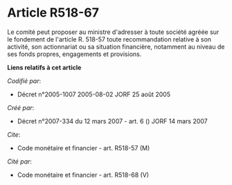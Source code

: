# Article R518-67

Le comité peut proposer au ministre d'adresser à toute société agréée sur le fondement de l'article R. 518-57 toute
recommandation relative à son activité, son actionnariat ou sa situation financière, notamment au niveau de ses fonds
propres, engagements et provisions.

**Liens relatifs à cet article**

_Codifié par_:

  - Décret n°2005-1007 2005-08-02 JORF 25 août 2005

_Créé par_:

  - Décret n°2007-334 du 12 mars 2007 - art. 6 () JORF 14 mars 2007

_Cite_:

  - Code monétaire et financier - art. R518-57 (M)

_Cité par_:

  - Code monétaire et financier - art. R518-68 (V)
